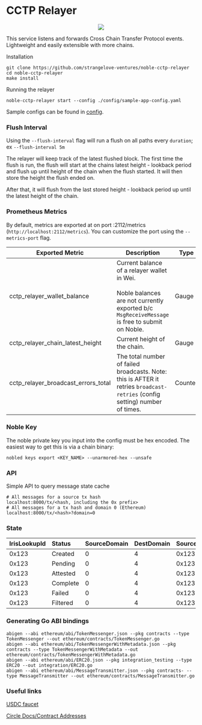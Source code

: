 # CCTP Relayer

<p align="center"><img src=".github/assets/portal.png"></p>

This service listens and forwards Cross Chain Transfer Protocol events.   
Lightweight and easily extensible with more chains.

Installation
```shell
git clone https://github.com/strangelove-ventures/noble-cctp-relayer
cd noble-cctp-relayer
make install
```

Running the relayer
```shell
noble-cctp-relayer start --config ./config/sample-app-config.yaml
```
Sample configs can be found in [config](config).

### Flush Interval

Using the `--flush-interval` flag will run a flush on all paths every `duration`; ex `--flush-interval 5m`

The relayer will keep track of the latest flushed block. The first time the flush is run, the flush will start at the chains latest height - lookback period and flush up until height of the chain when the flush started. It will then store the height the flush ended on.

After that, it will flush from the last stored height - lookback period up until the latest height of the chain.

### Prometheus Metrics

By default, metrics are exported at on port :2112/metrics (`http://localhost:2112/metrics`). You can customize the port using the `--metrics-port` flag. 

| **Exported Metric**                 | **Description**                                                                                                                                    | **Type** |
|-------------------------------------|----------------------------------------------------------------------------------------------------------------------------------------------------|----------|
| cctp_relayer_wallet_balance         | Current balance of a relayer wallet in Wei.<br><br>Noble balances are not currently exported b/c `MsgReceiveMessage` is free to submit on Noble.   | Gauge    |
| cctp_relayer_chain_latest_height    | Current height of the chain.                                                                                                                       | Gauge    |
| cctp_relayer_broadcast_errors_total | The total number of failed broadcasts. Note: this is AFTER it retries `broadcast-retries` (config setting) number of times.                        | Counter  |

### Noble Key

The noble private key you input into the config must be hex encoded. The easiest way to get this is via a chain binary:

`nobled keys export <KEY_NAME> --unarmored-hex --unsafe`


### API
Simple API to query message state cache
```shell
# All messages for a source tx hash
localhost:8000/tx/<hash, including the 0x prefix>
# All messages for a tx hash and domain 0 (Ethereum)
localhost:8000/tx/<hash>?domain=0
```

### State

| IrisLookupId | Status   | SourceDomain | DestDomain | SourceTxHash  | DestTxHash | MsgSentBytes | Created | Updated |
|:-------------|:---------|:-------------|:-----------|:--------------|:-----------|:-------------|:--------|:--------|
| 0x123        | Created  | 0            | 4          | 0x123         | ABC123     | bytes...     | date    | date    |
| 0x123        | Pending  | 0            | 4          | 0x123         | ABC123     | bytes...     | date    | date    |
| 0x123        | Attested | 0            | 4          | 0x123         | ABC123     | bytes...     | date    | date    |
| 0x123        | Complete | 0            | 4          | 0x123         | ABC123     | bytes...     | date    | date    |
| 0x123        | Failed   | 0            | 4          | 0x123         | ABC123     | bytes...     | date    | date    |
| 0x123        | Filtered | 0            | 4          | 0x123         | ABC123     | bytes...     | date    | date    |

### Generating Go ABI bindings

```shell
abigen --abi ethereum/abi/TokenMessenger.json --pkg contracts --type TokenMessenger --out ethereum/contracts/TokenMessenger.go
abigen --abi ethereum/abi/TokenMessengerWithMetadata.json --pkg contracts --type TokenMessengerWithMetadata --out ethereum/contracts/TokenMessengerWithMetadata.go
abigen --abi ethereum/abi/ERC20.json --pkg integration_testing --type ERC20 --out integration/ERC20.go
abigen --abi ethereum/abi/MessageTransmitter.json --pkg contracts- --type MessageTransmitter --out ethereum/contracts/MessageTransmitter.go
```

### Useful links
[USDC faucet](https://usdcfaucet.com/)

[Circle Docs/Contract Addresses](https://developers.circle.com/stablecoins/docs/evm-smart-contracts)
